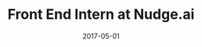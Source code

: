 ---
title: Front End Intern at Nudge.ai
eventType: job
date: 2017-05-01
image: Nudge1
thumbnail: nudge-thumb
blurb: I created a React.js admin interface for managing the Nudge platform
tags: [react]
---